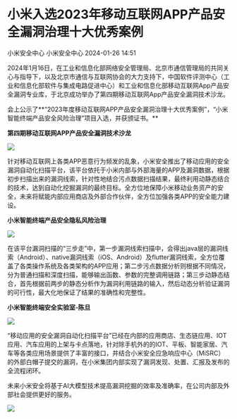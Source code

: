 #  小米入选2023年移动互联网APP产品安全漏洞治理十大优秀案例   
小米安全中心  小米安全中心   2024-01-26 14:51  
  
2024年1月16日，在工业和信息化部网络安全管理局、北京市通信管理局的共同关心与指导下，以及北京市通信与互联网协会的大力支持下，中国软件评测中心（工业和信息化部软件与集成电路促进中心）和工业和信息化部移动互联网App产品安全漏洞专业库，于北京成功举办了第四期移动互联网App产品安全漏洞技术沙龙。  
  
  
会上公示了**“2023年度移动互联网APP产品安全漏洞治理十大优秀案例”，“小米智能终端产品安全风险治理”项目入选，并获颁证书。**  
  
  
**第四期移动互联网APP产品安全漏洞技术沙龙**  
  
  
  
![](https://mmbiz.qpic.cn/mmbiz_jpg/zabS4D3Aq596VHLDwFNoE9jYOdBeHTmXETz5e2ichKkns2ns9kNn3S4tn2Awx0QJ2R2icK9KYoXP7B4e6wIalDeg/640?wx_fmt=jpeg&from=appmsg "")  
  
  
针对移动互联网上各类APP恶意行为频发的乱象，小米安全推出了移动应用的安全漏洞自动化扫描平台，该平台依托于小米内部与外部海量的APP及漏洞数据，根据初步扫描出来的漏洞线索，针对性地结合污点数据扫描结果，最终利用动静态结合的技术，达到自动化挖掘漏洞的最终目标。全方位地保障小米移动业务资产的安全，未来将赋能内部应用商店及外部合作伙伴，全方位加强各类APP的安全能力建设。  
  
**小米智能终端产品安全隐私风险治理**  
  
  
  
![](https://mmbiz.qpic.cn/mmbiz_jpg/zabS4D3Aq596VHLDwFNoE9jYOdBeHTmXdGKzccHuq6vw6bicQ89oNsqVgv8wPSsK0GLkLq0MnPFqsDNAicOMKe6g/640?wx_fmt=jpeg&from=appmsg "")  
  
  
在该平台漏洞扫描的“三步走”中，第一步漏洞线索扫描中，会得出java层的漏洞线索（Android）、native漏洞线索（iOS、Android）及flutter漏洞线索，全方位覆盖了各类操作系统及各类架构的APP应用；第二步污点数据分析则根据不同情况，分为普通扫描和深度扫描，能够输出函数、参数的完整调用链路；第三步动静态结合，首先根据前两步的静态分析作为漏洞利用链路的输入，然后动态分析验证漏洞的可行性，最大化地保证了结果的准确性和完整性。  
  
**小米智能终端安全实验室-陈旦**  
  
  
  
![](https://mmbiz.qpic.cn/mmbiz_jpg/zabS4D3Aq596VHLDwFNoE9jYOdBeHTmXbt53KBVXvaGEN4IyOdAGEP7MKR13XtpKdK6DM8xHuADplRBYLZiaNbg/640?wx_fmt=jpeg&from=appmsg "")  
  
  
“移动应用的安全漏洞自动化扫描平台”已经在内部的应用商店、生态链应用、IOT应用、汽车应用的上架与卡点落地，针对除手机外的的IOT、平板、智能家居、汽车等各类应用场景提供了丰富的接口，并结合小米安全应急响应中心（MiSRC）的外部白帽子提交的漏洞，在小米集团内部实现了漏洞发现、处置、汇报及发布的全流程闭环。  
  
未来小米安全将基于AI大模型技术提高漏洞挖掘的效率及准确率，在公司内部及外部社会提供更好的服务。  
  
  
![](https://mmbiz.qpic.cn/mmbiz_jpg/zabS4D3Aq596VHLDwFNoE9jYOdBeHTmXXQDpaHGMx1dcibIyzCrqODQ8UVkL9ECKSuic76ayZibPt5y2HC1wtbibIA/640?wx_fmt=jpeg&from=appmsg "")  
  
  
